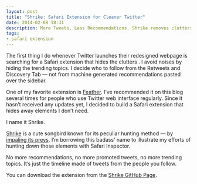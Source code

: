 ```yaml
---
layout: post
title: "Shrike: Safari Extension for Cleaner Twitter"
date: 2014-02-08 18:31
description: More Tweets, Less Recommendations. Shrike removes clutters from Twitter web interface.
tags:
- safari extension
---
```


The first thing I do whenever Twitter launches their redesigned webpage is searching for a Safari extension that hides the clutters . I avoid noises by hiding the trending topics. I decide who to follow from the Retweets and Discovery Tab — not from machine generated recommendations pasted over the sidebar.

<!--more-->

One of my favorite extension is [Feather](http://chrismasterson.me/feather/ "Feather - Twitter, a little cleaner. - Chris Masterson"). I’ve recommended it on this blog several times for people who use Twitter web interface regularly. Since it hasn’t received any updates yet, I decided to build a Safari extension that hides away elements I don’t need.

I name it Shrike.

[Shrike][5601-001] is a cute songbird known for its peculiar hunting method — by [impaling its preys][5601-002]. I’m borrowing this badass’ name to illustrate my efforts of hunting down those elements with Safari Inspector.

[5601-001]: http://en.wikipedia.org/wiki/Shrike "Shrike"
[5601-002]: http://www.youtube.com/watch?v=RPXDouwQFFs "World&#39;s Weirdest - Cute Bird Impales Its Prey - YouTube"

No more recommendations, no more promoted tweets, no more trending topics. It’s just the timeline made of tweets from the people you follow.

You can download the extension from the [Shrike GitHub Page](https://github.com/sayzlim/Shrike "Shrike for Twitter").